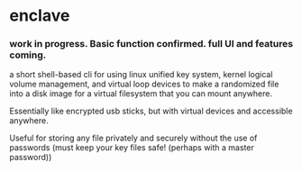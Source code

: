 # enclave
### work in progress. Basic function confirmed. full UI and features coming.
a short shell-based cli for using linux unified key system, kernel logical volume management, and virtual loop devices to make a randomized file into a disk image for a virtual filesystem that you can mount anywhere.

Essentially like encrypted usb sticks, but with virtual devices and accessible anywhere.

Useful for storing any file privately and securely without the use of passwords (must keep your key files safe! (perhaps with a master password))
